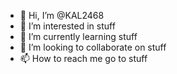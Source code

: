 - 👋 Hi, I’m @KAL2468
- 👀 I’m interested in stuff
- 🌱 I’m currently learning stuff
- 💞️ I’m looking to collaborate on stuff
- 📫 How to reach me go to stuff

<!---
KAL2468/KAL2468 is a ✨ special ✨ repository because its `README.md` (this file) appears on your GitHub profile.
You can click the Preview link to take a look at your changes.
--->
